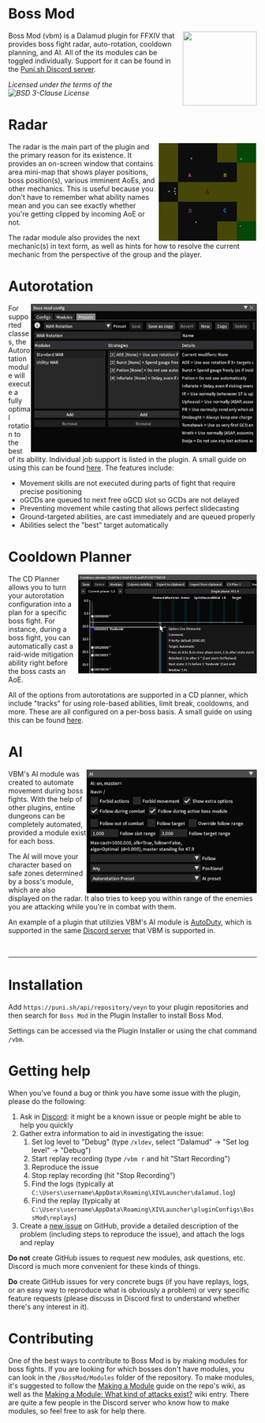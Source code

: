 # Boss Mod

<img align="right" width="150" height="150" src="/Data/icon.png">

Boss Mod (vbm) is a Dalamud plugin for FFXIV that provides boss fight radar, auto-rotation, cooldown planning, and AI. All of the its modules can be toggled individually. Support for it can be found in the [Puni.sh Discord server](https://discord.gg/punishxiv).

_Licensed under the terms of the ![BSD 3-Clause License](/LICENSE)_

# Radar

<img align="right" height="200" src="/Data/radar.png">

The radar is the main part of the plugin and the primary reason for its existence. It provides an on-screen window that contains area mini-map that shows player positions, boss position(s), various imminent AoEs, and other mechanics. This is useful because you don't have to remember what ability names mean and you can see exactly whether you're getting clipped by incoming AoE or not.

The radar module also provides the next mechanic(s) in text form, as well as hints for how to resolve the current mechanic from the perspective of the group and the player.
   
# Autorotation

<img align="right" height="300" src="/Data/autorotation_config.png">

For supported classes, the Autorotation module will execute a fully optimal rotation to the best of its ability. Individual job support is listed in the plugin. A small guide on using this can be found [here](https://github.com/awgil/ffxiv_bossmod/wiki/Using-Presets). The features include:

- Movement skills are not executed during parts of fight that require precise positioning
- oGCDs are queued to next free oGCD slot so GCDs are not delayed
- Preventing movement while casting that allows perfect slidecasting
- Ground-targeted abilities, are cast immediately and are queued properly
- Abilities select the "best" target automatically

# Cooldown Planner

<img align="right" height="200" src="/Data/cd_planner.png">

The CD Planner allows you to turn your autorotation configuration into a plan for a specific boss fight. For instance, during a boss fight, you can automatically cast a raid-wide mitigation ability right before the boss casts an AoE. 

All of the options from autorotations are supported in a CD planner, which include "tracks" for using role-based abilities, limit break, cooldowns, and more. These are all configured on a per-boss basis. A small guide on using this can be found [here](https://github.com/awgil/ffxiv_bossmod/wiki/Using-the-CD-Planner).

# AI

<img align="right" height="250" src="/Data/ai.png">

VBM's AI module was created to automate movement during boss fights. With the help of other plugins, entine dungeons can be completely automated, provided a module exist for each boss. 

The AI will move your character based on safe zones determined by a boss's module, which are also displayed on the radar. It also tries to keep you within range of the enemies you are attacking while you're in combat with them.

An example of a plugin that utilizies VBM's AI module is [AutoDuty](https://github.com/ffxivcode/AutoDuty), which is supported in the same [Discord server](https://discord.gg/punishxiv) that VBM is supported in.

<br />
<hr />

# Installation

Add `https://puni.sh/api/repository/veyn` to your plugin repositories and then search for `Boss Mod` in the Plugin Installer to install Boss Mod.

Settings can be accessed via the Plugin Installer or using the chat command `/vbm`.

# Getting help

When you've found a bug or think you have some issue with the plugin, please do the following:

1. Ask in [Discord](https://discord.gg/punishxiv): it might be a known issue or people might be able to help you quickly
2. Gather extra information to aid in investigating the issue:
   1. Set log level to "Debug" (type `/xldev`, select "Dalamud" -> "Set log level" -> "Debug")
   2. Start replay recording (type `/vbm r` and hit "Start Recording")
   3. Reproduce the issue
   4. Stop replay recording (hit "Stop Recording")
   5. Find the logs (typically at `C:\Users\username\AppData\Roaming\XIVLauncher\dalamud.log`)
   6. Find the replay (typically at `C:\Users\username\AppData\Roaming\XIVLauncher\pluginConfigs\BossMod\replays`)
3. Create a [new issue](https://github.com/awgil/ffxiv_bossmod/issues/new/choose) on GitHub, provide a detailed description of the problem (including steps to reproduce the issue), and attach the logs and replay 

**Do not** create GitHub issues to request new modules, ask questions, etc. Discord is much more convenient for these kinds of things.

**Do** create GitHub issues for very concrete bugs (if you have replays, logs, or an easy way to reproduce what is obviously a problem) or very specific feature requests (please discuss in Discord first to understand whether there's any interest in it).

# Contributing

One of the best ways to contribute to Boss Mod is by making modules for boss fights. If you are looking for which bosses don't have modules, you can look in the `/BossMod/Modules` folder of the repository. To make modules, it's suggested to follow the [Making a Module](https://github.com/awgil/ffxiv_bossmod/wiki/Making-a-Module) guide on the repo's wiki, as well as the [Making a Module: What kind of attacks exist?](https://github.com/awgil/ffxiv_bossmod/wiki/Making-a-Module:-What-kind-of-attacks-exist%3F) wiki entry. There are quite a few people in the Discord server who know how to make modules, so feel free to ask for help there.
